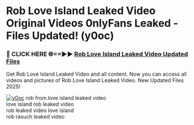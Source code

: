 # Rob Love Island Leaked Video Original Videos 0nlyFans Leaked - Files Updated! (y0oc)

<h3>🔴 CLICK HERE 🌐==►► <a href="https://tinyurl.com/x26r9saj" rel="nofollow">Rob Love Island Leaked Video Updated Files</a></h3>

Get Rob Love Island Leaked Video and all content. Now you can access all videos and pictures of Rob Love Island Leaked Video. New Updated Files 2025!

[![y0oc](https://i.imgur.com/LkgZPqh.gif)](https://tinyurl.com/x26r9saj)
rob from.love island leaked video<br>
love island rob leaked video<br>
rob leaked video love island<br>
rob rasuch leaked video